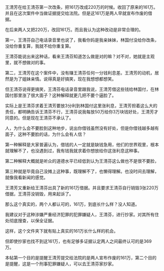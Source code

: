 王清芳在给王清芬第一次改条，把161万改成220万的时候。收回了原来的161万。并且在这次案件中当做证据提交给法院。但是这161万是两人早就宣布作废的借据。

在后来两人又把220万，改回161万。而且我认为这种改动是非常合理的。


第一，王清芬自己电话录音里也说了，我看你妈是我亲妹妹，林国付没给你改条，没给你重复算，我就不给你重复算。

王清芬能说出来这种话，看来王清芬知道怎么做是对的嘛？对不对，她就是主观里，就不想做对的事。


第二，王清芳在这个案件中，没有赚王清芬任何一分钱利息差。王清芳的动机，居然是为了姐妹亲情。说得真是好搞笑，现在我想想都想笑。

但王清芬说得更搞笑，王清芬电话录音里跟我说，王清芳借这些钱给林国付，在林国付那里涨了很大面子？这种解释就更几把不要个逼脸了。

实际上是王清芬求着王清芳要放3分利到林国付这里涨利息，王清芳担着这么大的责任，都明确告诉王清芬不行，王清芬说我每放50万给你3万块钱好处，王清芳才同意的。但是现在王清芬不承认了。

人，为什么会不要脸到这种地步，说出你借钱虽然没有好处，但是你借钱越多越有面子，这种不要脸的话，为什么会有人信？

第一种解释是大家普遍认为，借钱的人一定就是缺钱急用，他们的世界观里，根本就理解不了，也没遇到过，我有钱我就求着你想放给你这涨利息这种事。

第二种解释大概就是听众的道德水平已经低到认为王清芬这么做也不是很不要脸，

第三种就是毕竟自己没摊上这种事，既理解不了，也懒得理解。也没时间去理解，就像我看新闻的感觉。

王清芳又重新给王清芬出具了新的161万借据。并且要求王清芬自行销毁3张220万借据，王清芬没销毁，用来起诉了。


那么这个真实的，两个人都认可的，161万，到底长什么样？没人知道。

我建议对于这种涉嫌严重经济犯罪的犯罪嫌疑人，王清芬，进行抄家。对其所有住处彻底搜查，以保全证据。

这样，这个文件夹下就有贴上真实的161万长什么样的机会。

但即使抄家也找不到这161万，也有足够多证据认定两人之间最终认可的是369万。

本帖第一个目的是提醒王清芳提交给法院的是两人宣布作废的161万，第二个目的是提醒，这是一个刑事犯罪嫌疑人，可以去王清芬家抄家。
